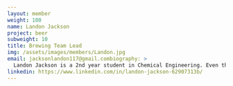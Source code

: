 ```yaml
---
layout: member
weight: 100
name: Landon Jackson
project: beer
subweight: 10
title: Brewing Team Lead
img: /assets/images/members/Landon.jpg
email: jacksonlandon117@gmail.combiography: >
  Landon Jackson is a 2nd year student in Chemical Engineering. Even though it is his first year as part of Envision, he is already having a profound impact on the automated brewing project, CHBeer. Within a few months of becoming lead, CHBeer has already synthesized an industrial standard product and gained department and international recognition. He is committed to learning more about the unit operations and chemical processes and their applications within the industry. Landon is dedicated to to his team and believes that hard work and perseverance are key to success.
linkedin: https://www.linkedin.com/in/landon-jackson-62907313b/
---
```

